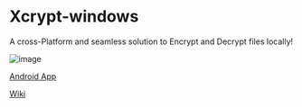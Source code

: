 # Xcrypt-windows
A cross-Platform and seamless solution to Encrypt and Decrypt files locally!

![image](https://img.shields.io/github/v/release/legendsayantan/Xcrypt-windows?style=for-the-badge)

[Android App](https://github.com/legendsayantan/Xcrypt)

[Wiki](https://legendsayantan.github.io/xcrypt/)
